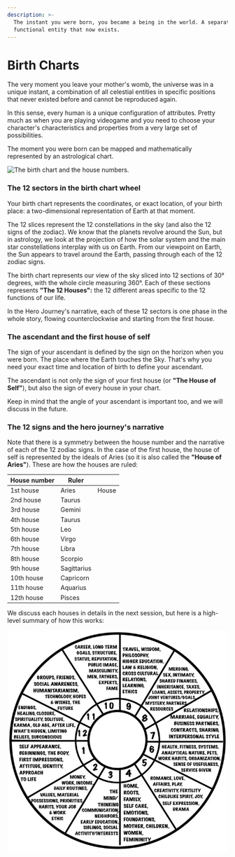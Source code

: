 ```yaml
---
description: >-
  The instant you were born, you became a being in the world. A separated and
  functional entity that now exists.
---
```


# Birth Charts

The very moment you leave your mother's womb, the universe was in a unique instant, a combination of all celestial entities in specific positions that never existed before and cannot be reproduced again.&#x20;

In this sense, every human is a unique configuration of attributes. Pretty much as when you are playing videogame and you need to choose your character's characteristics and properties from a very large set of possibilities.

The moment you were born can be mapped and mathematically represented by an astrological chart.



![The birth chart and the house numbers.](../../.gitbook/assets/AdobeStock\_3032701.jpeg)



### The 12 sectors in the birth chart wheel

Your birth chart represents the coordinates, or exact location, of your birth place: a two-dimensional representation of Earth at that moment.&#x20;

The 12 slices represent the 12 constellations in the sky (and also the 12 signs of the zodiac). We know that the planets revolve around the Sun, but in astrology, we look at the projection of how the solar system and the main star constellations interplay with us on Earth. From our viewpoint on Earth, the Sun appears to travel around the Earth, passing through each of the 12 zodiac signs.&#x20;

The birth chart represents our view of the sky sliced into 12 sections of 30° degrees, with the whole circle measuring 360°. Each of these sections represents **"The 12 Houses":** the 12 different areas specific to the 12 functions of our life.&#x20;

In the Hero Journey's narrative, each of these 12 sectors is one phase in the whole story, flowing counterclockwise and starting from the first house.

### The ascendant and the first house of self

The sign of your ascendant is defined by the sign on the horizon when you were born. The place where the Earth touches the Sky. That's why you need your exact time and location of birth to define your ascendant.

The ascendant is not only the sign of your first house (or **"The House of Self"**), but also the sign of every house in your chart.&#x20;

Keep in mind that the angle of your ascendant is important too, and we will discuss in the future.&#x20;

### The 12 signs and the hero journey's narrative&#x20;

Note that there is a symmetry between the house number and the narrative of each of the 12 zodiac signs. In the case of the first house, the house of self is represented by the ideals of Aries (so it is also called the **"House of Aries"**). These are how the houses are ruled:

| House number | Ruler       |       |
| ------------ | ----------- | ----- |
| 1st house    | Aries       | House |
| 2nd house    | Taurus      |       |
| 3rd house    | Gemini      |       |
| 4th house    | Taurus      |       |
| 5th house    | Leo         |       |
| 6th house    | Virgo       |       |
| 7th house    | Libra       |       |
| 8th house    | Scorpio     |       |
| 9th house    | Sagittarius |       |
| 10th house   | Capricorn   |       |
| 11th house   | Aquarius    |       |
| 12th house   | Pisces      |       |



We discuss each houses in details in the next session, but here is a high-level summary of how this works:



![A high-level definition of what each area of the 12 houses represent in our lives.](../../.gitbook/assets/64d6d6f78eadd88066b7f584b5012f13.jpeg)


